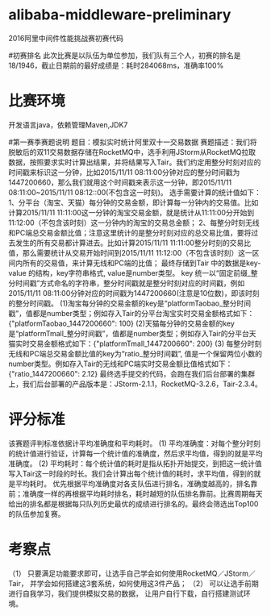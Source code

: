 # alibaba-middleware-preliminary
2016阿里中间件性能挑战赛初赛代码

#初赛排名
此次比赛是以队伍为单位参加，我们队有三个人，初赛的排名是18/1946，截止日期前的最好成绩是：耗时284068ms，准确率100%

# 比赛环境
开发语言java，依赖管理Maven,JDK7

#第一赛季赛题说明
题目：模拟实时统计阿里双十一交易数据
赛题描述：我们将脱敏后的双11交易数据存储在RocketMQ中，选手利用JStorm从RocketMQ拉取数据，按照要求实时计算出结果，并将结果写入Tair。我们约定用整分时刻对应的时间戳来标识这一分钟，比如2015/11/11 08:11:00分钟对应的整分时间戳为1447200660，那么我们就用这个时间戳来表示这一分钟，即2015/11/11 08:11:00~2015/11/11 08:12::00(不包含这一时刻)。
选手需要计算的统计值如下：
1、分平台（淘宝、天猫）每分钟的交易金额，即计算每一分钟内的交易值。比如计算2015/11/11 11:11:00这一分钟的淘宝交易金额，就是统计从11:11:00分开始到11:12:00（不包含该时刻）这一分钟内的淘宝的交易总金额；
2、每整分时刻无线和PC端总交易金额比值；注意这里统计的是整分时刻对应的总交易比值，要将过去发生的所有交易都计算进去。比如计算2015/11/11 11:11:00整分时刻的交易比值，那么需要统计从交易开始时间到2015/11/11 11:12:00（不包含该时刻）这一区间内所有的交易值，来计算无线和PC端的比值；
    最终存储到Tair 中的数据是key-value 的结构，key字符串格式, value是number类型。 key 统一以“固定前缀_整分时间戳”方式命名的字符串，整分时间戳就是整分时刻对应的时间戳，例如2015/11/11 08:11:00分钟对应的时间戳为1447200660(注意是10位数)，即该时刻的整分时间戳。
(1)淘宝每分钟的交易金额的key是“platformTaobao_整分时间戳”，值都是number类型；例如存入Tair的分平台淘宝实时交易金额格式如下：{"platformTaobao_1447200660": 100}
(2)天猫每分钟的交易金额的key是“platformTmall_整分时间戳”，值都是number类型；例如存入Tair的分平台天猫实时交易金额格式如下：{"platformTmall_1447200660": 200}
(3) 每整分时刻无线和PC端总交易金额比值的key为“ratio_整分时间戳”, 值是一个保留两位小数的number类型。例如存入Tair的无线和PC端实时交易金额比值格式如下：{"ratio_1447200660": 2.12}
最终选手提交的代码，会跑在我们后台部署的集群上，我们后台部署的产品版本是：JStorm-2.1.1，RocketMQ-3.2.6，Tair-2.3.4。
 
# 评分标准
该赛题评判标准依据计平均准确度和平均耗时。
(1) 平均准确度：对每个整分时刻的统计值进行验证，计算每一个统计值的准确度，然后求平均值，得到的就是平均准确度。
(2) 平均耗时：每个统计值的耗时是指从拓扑开始提交，到把这一统计值写入Tair这一时段的时长。我们会计算出每个统计值的耗时，求平均值，得到的就是平均耗时。
优先根据平均准确度对各支队伍进行排名，准确度越高的，排名靠前；准确度一样的再根据平均耗时排名，耗时越短的队伍排名靠前。比赛周期每天给出的排名都是根据每只队列历史最优的成绩进行排名的。最终会筛选出Top100的队伍参加复赛。
 
# 考察点
（1） 只要满足功能要求即可，让选手自己学会如何使用RocketMQ／JStorm／Tair， 并学会如何搭建这3套系统，如何使用这3件产品；
（2） 可以让选手前期进行自我学习，我们提供模拟交易的数据， 让用户自行下载，自行搭建测试环境。